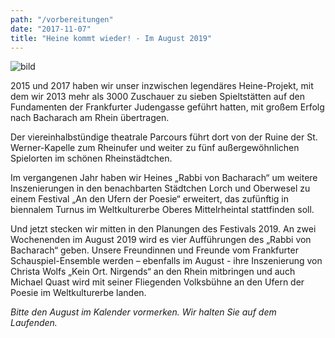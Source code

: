 ```yaml
---
path: "/vorbereitungen"
date: "2017-11-07"
title: "Heine kommt wieder! - Im August 2019"
---
```


![bild](/ufer-paddel.jpg)


2015 und 2017 haben wir unser inzwischen legendäres Heine-Projekt, mit dem wir 2013  mehr als 3000 Zuschauer zu sieben Spieltstätten auf den  Fundamenten der Frankfurter Judengasse geführt hatten, mit großem Erfolg nach Bacharach am Rhein übertragen. 

Der viereinhalbstündige theatrale Parcours führt dort von der Ruine der St. Werner-Kapelle zum Rheinufer und weiter zu fünf außergewöhnlichen Spielorten im schönen Rheinstädtchen. 

Im vergangenen Jahr haben wir Heines „Rabbi von Bacharach“ um weitere Inszenierungen in den benachbarten Städtchen Lorch und Oberwesel zu einem Festival  „An den Ufern der Poesie“ erweitert, das zufünftig in biennalem Turnus im Weltkulturerbe Oberes Mittelrheintal stattfinden soll.

Und jetzt stecken wir mitten in den Planungen des Festivals 2019. An zwei Wochenenden im August 2019 wird es vier Aufführungen des „Rabbi von Bacharach“ geben. Unsere Freundinnen und Freunde vom Frankfurter Schauspiel-Ensemble werden – ebenfalls im August - ihre Inszenierung von Christa Wolfs „Kein Ort. Nirgends“ an den Rhein mitbringen und auch Michael Quast wird  mit seiner Fliegenden Volksbühne an den Ufern der Poesie im Weltkulturerbe landen. 

*Bitte den August im Kalender vormerken. Wir halten Sie auf dem Laufenden.*   



